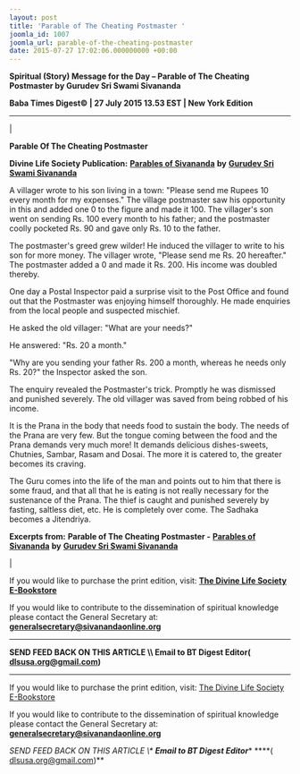 ```yaml
---
layout: post
title: 'Parable of The Cheating Postmaster '
joomla_id: 1007
joomla_url: parable-of-the-cheating-postmaster
date: 2015-07-27 17:02:06.000000000 +00:00
---
```

  

















































**Spiritual (Story) Message for the Day – Parable of The Cheating Postmaster by Gurudev Sri Swami Sivananda**

 **Baba Times Digest© | 27 July 2015 13.53 EST | New York Edition**

* * *

| 

**Parable Of The Cheating Postmaster**

**Divine Life Society Publication:** [**Parables of Sivananda**](http://www.dlshq.org/download/parables.htm#_VPID_79) **by** [**Gurudev Sri Swami Sivananda**](http://www.dlshq.org/saints/siva.htm)

A villager wrote to his son living in a town: "Please send me Rupees 10 every month for my expenses." The village postmaster saw his opportunity in this and added one 0 to the figure and made it 100. The villager's son went on sending Rs. 100 every month to his father; and the postmaster coolly pocketed Rs. 90 and gave only Rs. 10 to the father.

The postmaster's greed grew wilder! He induced the villager to write to his son for more money. The villager wrote, "Please send me Rs. 20 hereafter." The postmaster added a 0 and made it Rs. 200. His income was doubled thereby.

One day a Postal Inspector paid a surprise visit to the Post Office and found out that the Postmaster was enjoying himself thoroughly. He made enquiries from the local people and suspected mischief.

He asked the old villager: "What are your needs?"

He answered: "Rs. 20 a month."

"Why are you sending your father Rs. 200 a month, whereas he needs only Rs. 20?" the Inspector asked the son.

The enquiry revealed the Postmaster's trick. Promptly he was dismissed and punished severely. The old villager was saved from being robbed of his income.

It is the Prana in the body that needs food to sustain the body. The needs of the Prana are very few. But the tongue coming between the food and the Prana demands very much more! It demands delicious dishes-sweets, Chutnies, Sambar, Rasam and Dosai. The more it is catered to, the greater becomes its craving.

The Guru comes into the life of the man and points out to him that there is some fraud, and that all that he is eating is not really necessary for the sustenance of the Prana. The thief is caught and punished severely by fasting, saltless diet, etc. He is completely over come. The Sadhaka becomes a Jitendriya.



**Excerpts from:**  **Parable of The Cheating Postmaster -** [**Parables of Sivananda**](http://www.dlshq.org/download/parables.htm#_VPID_79) **by** [**Gurudev Sri Swami Sivananda**](http://www.dlshq.org/saints/siva.htm)

 |



If you would like to purchase the print edition, visit: **[The Divine Life Society E-Bookstore](http://www.dlshq.org/download/download.htm)**

If you would like to contribute to the dissemination of spiritual knowledge please contact the General Secretary at: [](mailto:%20%3Cscript%20type=%27text/javascript%27%3E%20%3C%21--%20var%20prefix%20=%20%27ma%27%20+%20%27il%27%20+%20%27to%27;%20var%20path%20=%20%27hr%27%20+%20%27ef%27%20+%20%27=%27;%20var%20addy57016%20=%20%27generalsecretary%27%20+%20%27@%27;%20addy57016%20=%20addy57016%20+%20%27sivanandaonline%27%20+%20%27.%27%20+%20%27org%27;%20document.write%28%27%3Ca%20%27%20+%20path%20+%20%27%5C%27%27%20+%20prefix%20+%20%27:%27%20+%20addy57016%20+%20%27%5C%27%3E%27%29;%20document.write%28addy57016%29;%20document.write%28%27%3C%5C/a%3E%27%29;%20//--%3E%5Cn%20%3C/script%3E%3Cscript%20type=%27text/javascript%27%3E%20%3C%21--%20document.write%28%27%3Cspan%20style=%5C%27display:%20none;%5C%27%3E%27%29;%20//--%3E%20%3C/script%3EThis%20email%20address%20is%20being%20protected%20from%20spambots.%20You%20need%20JavaScript%20enabled%20to%20view%20it.%20%3Cscript%20type=%27text/javascript%27%3E%20%3C%21--%20document.write%28%27%3C/%27%29;%20document.write%28%27span%3E%27%29;%20//--%3E%20%3C/script%3E?subject=Contribution%20to%20Dissemination%20of%20Spiritual%20Knowledge) **generalsecretary@sivanandaonline.org**

****

**SEND FEED BACK ON THIS ARTICLE \\\ Email to BT Digest Editor[](mailto:%20%3Cscript%20type=%27text/javascript%27%3E%20%3C%21--%20var%20prefix%20=%20%27ma%27%20+%20%27il%27%20+%20%27to%27;%20var%20path%20=%20%27hr%27%20+%20%27ef%27%20+%20%27=%27;%20var%20addy72654%20=%20%27dlsusa.org%27%20+%20%27@%27;%20addy72654%20=%20addy72654%20+%20%27gmail%27%20+%20%27.%27%20+%20%27com%27;%20document.write%28%27%3Ca%20%27%20+%20path%20+%20%27%5C%27%27%20+%20prefix%20+%20%27:%27%20+%20addy72654%20+%20%27%5C%27%3E%27%29;%20document.write%28addy72654%29;%20document.write%28%27%3C%5C/a%3E%27%29;%20//--%3E%5Cn%20%3C/script%3E%3Cscript%20type=%27text/javascript%27%3E%20%3C%21--%20document.write%28%27%3Cspan%20style=%5C%27display:%20none;%5C%27%3E%27%29;%20//--%3E%20%3C/script%3EThis%20email%20address%20is%20being%20protected%20from%20spambots.%20You%20need%20JavaScript%20enabled%20to%20view%20it.%20%3Cscript%20type=%27text/javascript%27%3E%20%3C%21--%20document.write%28%27%3C/%27%29;%20document.write%28%27span%3E%27%29;%20//--%3E%20%3C/script%3E?subject=DLS%20Posts)( [dlsusa.org@gmail.com](mailto:dlsusa.org@gmail.com))**



* * *



  

If you would like to purchase the print edition, visit: [The Divine Life Society E-Bookstore](http://www.dlshq.org/download/download.htm)

If you would like to contribute to the dissemination of spiritual knowledge please contact the General Secretary at: **[generalsecretary@sivanandaonline.org](mailto:generalsecretary@sivanandaonline.org)**

**SEND FEED BACK ON THIS ARTICLE \\\**  **Email to BT Digest Editor**** [](mailto:%20%3Cscript%20type=%27text/javascript%27%3E%20%3C%21--%20var%20prefix%20=%20%27ma%27%20+%20%27il%27%20+%20%27to%27;%20var%20path%20=%20%27hr%27%20+%20%27ef%27%20+%20%27=%27;%20var%20addy72654%20=%20%27dlsusa.org%27%20+%20%27@%27;%20addy72654%20=%20addy72654%20+%20%27gmail%27%20+%20%27.%27%20+%20%27com%27;%20document.write%28%27%3Ca%20%27%20+%20path%20+%20%27%5C%27%27%20+%20prefix%20+%20%27:%27%20+%20addy72654%20+%20%27%5C%27%3E%27%29;%20document.write%28addy72654%29;%20document.write%28%27%3C%5C/a%3E%27%29;%20//--%3E%5Cn%20%3C/script%3E%3Cscript%20type=%27text/javascript%27%3E%20%3C%21--%20document.write%28%27%3Cspan%20style=%5C%27display:%20none;%5C%27%3E%27%29;%20//--%3E%20%3C/script%3EThis%20email%20address%20is%20being%20protected%20from%20spambots.%20You%20need%20JavaScript%20enabled%20to%20view%20it.%20%3Cscript%20type=%27text/javascript%27%3E%20%3C%21--%20document.write%28%27%3C/%27%29;%20document.write%28%27span%3E%27%29;%20//--%3E%20%3C/script%3E?subject=DLS%20Posts)****( [dlsusa.org@gmail.com](mailto:dlsusa.org@gmail.com))**  
